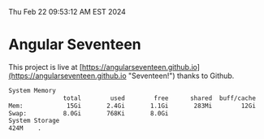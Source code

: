 Thu Feb 22 09:53:12 AM EST 2024

# Angular Seventeen


This project is live at [https://angularseventeen.github.io](https://angularseventeen.github.io "Seventeen!") thanks to Github.

```bash
System Memory
               total        used        free      shared  buff/cache   available
Mem:            15Gi       2.4Gi       1.1Gi       283Mi        12Gi        12Gi
Swap:          8.0Gi       768Ki       8.0Gi
System Storage
424M	.
```
```bash
